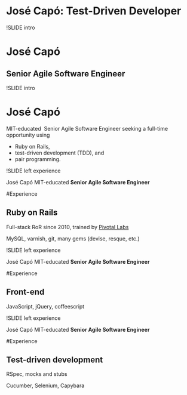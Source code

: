 # Jos&eacute; Cap&oacute;: Test-Driven Developer

!SLIDE intro

# Jos&eacute; Cap&oacute;
## Senior Agile Software Engineer

!SLIDE intro

# Jos&eacute; Cap&oacute;

<div class='statement'>
    <span class='statement1'>MIT-educated&nbsp;</span>
    <span class='statement2 bold'>Senior Agile Software Engineer</span>
    <span class='statement3'>seeking a full-time opportunity using</span>
    <ul>
        <li><span>Ruby on Rails,</span></li>
        <li>test-driven development (<span>TDD</span>), and</li>
        <li>pair programming.</li>
    </ul>
</div>

!SLIDE left experience

<div class='footer'>
<span class='name'>Jos&eacute; Cap&oacute;</span>
<span class='tagline'>MIT-educated <strong>Senior Agile Software Engineer</strong></span>
</div>

#Experience

## Ruby on Rails

Full-stack RoR since 2010, trained by [Pivotal Labs](http://pivotallabs.com)

MySQL, varnish, git, many gems (devise, resque, etc.)

!SLIDE left experience

<div class='footer'>
<span class='name'>Jos&eacute; Cap&oacute;</span>
<span class='tagline'>MIT-educated <strong>Senior Agile Software Engineer</strong></span>
</div>

#Experience

## Front-end

JavaScript, jQuery, coffeescript

!SLIDE left experience

<div class='footer'>
<span class='name'>Jos&eacute; Cap&oacute;</span>
<span class='tagline'>MIT-educated <strong>Senior Agile Software Engineer</strong></span>
</div>

#Experience

## Test-driven development

RSpec, mocks and stubs

Cucumber, Selenium, Capybara
